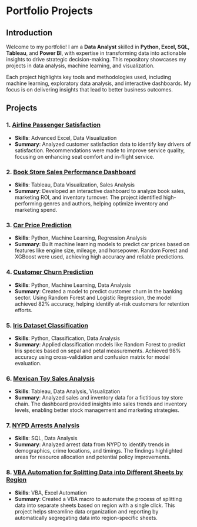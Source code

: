 # Portfolio Projects

## Introduction
Welcome to my portfolio! I am a **Data Analyst** skilled in **Python, Excel, SQL, Tableau**, and **Power BI**, with expertise in transforming data into actionable insights to drive strategic decision-making. This repository showcases my projects in data analysis, machine learning, and visualization.

Each project highlights key tools and methodologies used, including machine learning, exploratory data analysis, and interactive dashboards. My focus is on delivering insights that lead to better business outcomes.

## Projects

### 1. [Airline Passenger Satisfaction](./Airline%20Passenger%20Satisfaction)
   - **Skills**: Advanced Excel, Data Visualization  
   - **Summary**: Analyzed customer satisfaction data to identify key drivers of satisfaction. Recommendations were made to improve service quality, focusing on enhancing seat comfort and in-flight service.

### 2. [Book Store Sales Performance Dashboard](./Book%20Store%20Sales%20Performance%20Dashboard)
   - **Skills**: Tableau, Data Visualization, Sales Analysis  
   - **Summary**: Developed an interactive dashboard to analyze book sales, marketing ROI, and inventory turnover. The project identified high-performing genres and authors, helping optimize inventory and marketing spend.

### 3. [Car Price Prediction](./Car%20Price%20Prediction)
   - **Skills**: Python, Machine Learning, Regression Analysis  
   - **Summary**: Built machine learning models to predict car prices based on features like engine size, mileage, and horsepower. Random Forest and XGBoost were used, achieving high accuracy and reliable predictions.

### 4. [Customer Churn Prediction](./Customer%20Churn%20Prediction)
   - **Skills**: Python, Machine Learning, Data Analysis  
   - **Summary**: Created a model to predict customer churn in the banking sector. Using Random Forest and Logistic Regression, the model achieved 82% accuracy, helping identify at-risk customers for retention efforts.

### 5. [Iris Dataset Classification](./Iris%20Dataset%20Classification)
   - **Skills**: Python, Classification, Data Analysis  
   - **Summary**: Applied classification models like Random Forest to predict Iris species based on sepal and petal measurements. Achieved 98% accuracy using cross-validation and confusion matrix for model evaluation.

### 6. [Mexican Toy Sales Analysis](./Mexican%20Toy%20Sales%20Analysis)
   - **Skills**: Tableau, Data Analysis, Visualization  
   - **Summary**: Analyzed sales and inventory data for a fictitious toy store chain. The dashboard provided insights into sales trends and inventory levels, enabling better stock management and marketing strategies.

### 7. [NYPD Arrests Analysis](./NYPD%20Arrests%20Analysis)
   - **Skills**: SQL, Data Analysis  
   - **Summary**: Analyzed arrest data from NYPD to identify trends in demographics, crime locations, and timings. The findings highlighted areas for resource allocation and potential policy improvements.
### 8. [VBA Automation for Splitting Data into Different Sheets by Region](./VBA%20Automation%20for%20Splitting%20Data)
   - **Skills**: VBA, Excel Automation
   - **Summary**: Created a VBA macro to automate the process of splitting data into separate sheets based on region with a single click. This project helps streamline data organization and reporting by automatically segregating data into region-specific sheets.

